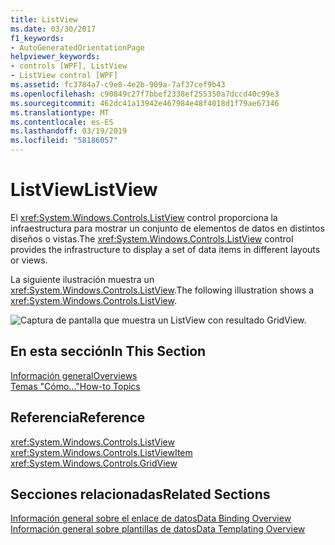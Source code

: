 ```yaml
---
title: ListView
ms.date: 03/30/2017
f1_keywords:
- AutoGeneratedOrientationPage
helpviewer_keywords:
- controls [WPF], ListView
- ListView control [WPF]
ms.assetid: fc3784a7-c9e8-4e2b-909a-7af37cef9b43
ms.openlocfilehash: c90849c27f7bbef2338ef255350a7dccd40c99e3
ms.sourcegitcommit: 462dc41a13942e467984e48f4018d1f79ae67346
ms.translationtype: MT
ms.contentlocale: es-ES
ms.lasthandoff: 03/19/2019
ms.locfileid: "58186057"
---
```

# <a name="listview"></a><span data-ttu-id="2bc78-102">ListView</span><span class="sxs-lookup"><span data-stu-id="2bc78-102">ListView</span></span>
<span data-ttu-id="2bc78-103">El <xref:System.Windows.Controls.ListView> control proporciona la infraestructura para mostrar un conjunto de elementos de datos en distintos diseños o vistas.</span><span class="sxs-lookup"><span data-stu-id="2bc78-103">The <xref:System.Windows.Controls.ListView> control provides the infrastructure to display a set of data items in different layouts or views.</span></span>  
  
 <span data-ttu-id="2bc78-104">La siguiente ilustración muestra un <xref:System.Windows.Controls.ListView>.</span><span class="sxs-lookup"><span data-stu-id="2bc78-104">The following illustration shows a <xref:System.Windows.Controls.ListView>.</span></span>  
  
 ![Captura de pantalla que muestra un ListView con resultado GridView.](./media/gridview-overview/listview-gridview-output.jpg)  
  
## <a name="in-this-section"></a><span data-ttu-id="2bc78-106">En esta sección</span><span class="sxs-lookup"><span data-stu-id="2bc78-106">In This Section</span></span>  
 [<span data-ttu-id="2bc78-107">Información general</span><span class="sxs-lookup"><span data-stu-id="2bc78-107">Overviews</span></span>](listview-overviews.md)  
 [<span data-ttu-id="2bc78-108">Temas "Cómo..."</span><span class="sxs-lookup"><span data-stu-id="2bc78-108">How-to Topics</span></span>](listview-how-to-topics.md)  
  
## <a name="reference"></a><span data-ttu-id="2bc78-109">Referencia</span><span class="sxs-lookup"><span data-stu-id="2bc78-109">Reference</span></span>  
 <xref:System.Windows.Controls.ListView>  
  <xref:System.Windows.Controls.ListViewItem>  
  <xref:System.Windows.Controls.GridView>  
  
## <a name="related-sections"></a><span data-ttu-id="2bc78-110">Secciones relacionadas</span><span class="sxs-lookup"><span data-stu-id="2bc78-110">Related Sections</span></span>  
 [<span data-ttu-id="2bc78-111">Información general sobre el enlace de datos</span><span class="sxs-lookup"><span data-stu-id="2bc78-111">Data Binding Overview</span></span>](../data/data-binding-overview.md)  
  [<span data-ttu-id="2bc78-112">Información general sobre plantillas de datos</span><span class="sxs-lookup"><span data-stu-id="2bc78-112">Data Templating Overview</span></span>](../data/data-templating-overview.md)
